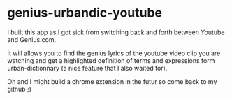 # genius-urbandic-youtube

I built this app as I got sick from switching back and forth between Youtube and Genius.com.

It will allows you to find the genius lyrics of the youtube video clip you are watching and get a highlighted definition of terms and expressions form urban-dictionnary (a nice feature that I also waited for).

Oh and I might build a chrome extension in the futur so come back to my github ;)
